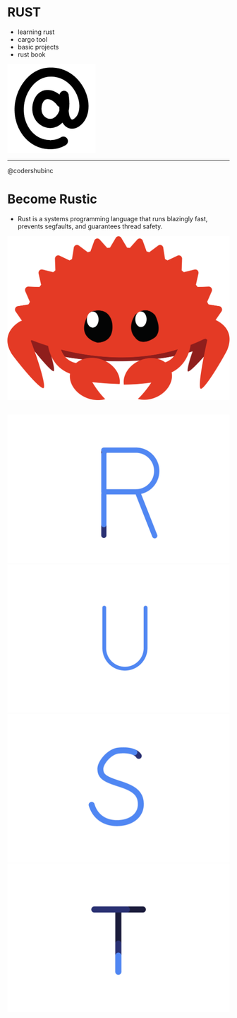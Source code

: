 # RUST

- learning rust
- cargo tool
- basic projects
- rust book

<img src="At.gif" width="200" height="200"   />

---

@codershubinc

# Become Rustic

- Rust is a systems programming language that runs blazingly fast, prevents segfaults, and guarantees thread safety.

![Cargo Crab](./cargo.svg)

##

![R](./r.svg)
![U](./u.svg)
![S](./s.svg)
![T](./t.svg)
